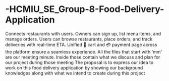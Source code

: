 # -HCMIU_SE_Group-8-Food-Delivery-Application
Connects restaurants with users. Owners can sign up, list menu items, and manage orders. Users can browse restaurants, place orders, and track deliveries with real-time ETA. Unified 🛒 cart and 💳 payment page across the platform ensure a seamless experience.
All the files that start with 'mm' are our meeting minute. Inside those contain what we discuss and plan for our project during those meeting
The proposal is to express our idea to work on this food delivery application by showing our background knowledges along with what we intend to create during this project
